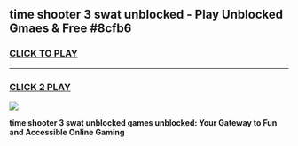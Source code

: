 
## time shooter 3 swat unblocked - Play Unblocked Gmaes & Free #8cfb6
<h3>
<a href="https://news.freeplayer.one?title=time_shooter_3_swat_unblocked&ref=03M">CLICK TO PLAY</a></h3>
<hr>

<h3>
<a href="https://news.freeplayer.one?title=time_shooter_3_swat_unblocked&ref=03M">CLICK 2 PLAY</a>
  
</h3>

<a href="https://news.freeplayer.one?title=time_shooter_3_swat_unblocked&ref=03M"><img src="https://clearcache.store/games.png"></a>


**time shooter 3 swat unblocked games unblocked: Your Gateway to Fun and Accessible Online Gaming**
